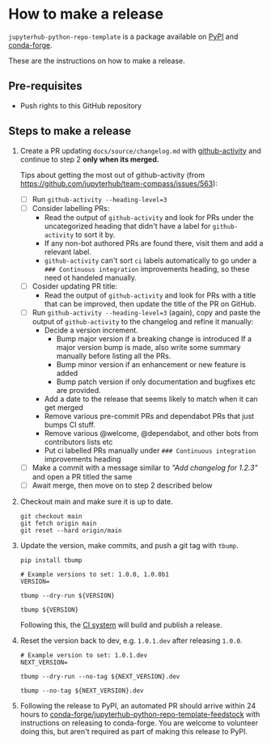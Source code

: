 <!---
# --- MUST ADAPT THIS FILE FOR YOUR PROJECT ---
# --- Instructions below ---
#
# * Search and replace `jupyterhub-python-repo-template` with the name of your repository
--->

# How to make a release

`jupyterhub-python-repo-template` is a package available on [PyPI] and
[conda-forge].

These are the instructions on how to make a release.

## Pre-requisites

- Push rights to this GitHub repository

## Steps to make a release

1. Create a PR updating `docs/source/changelog.md` with [github-activity] and
   continue to step 2 **only when its merged.**

   Tips about getting the most out of github-activity (from https://github.com/jupyterhub/team-compass/issues/563):

   - [ ] Run `github-activity --heading-level=3`
   - [ ] Consider labelling PRs:
     - Read the output of `github-activity` and look for PRs under the uncategorized heading
       that didn't have a label for `github-activity` to sort it by.
     - If any non-bot authored PRs are found there, visit them and add a relevant label.
     - `github-activity` can't sort `ci` labels automatically to go under a `### Continuous integration` improvements heading,
       so these need ot handeled manually.
   - [ ] Cosider updating PR title:
     - Read the output of `github-activity` and look for PRs with a title that can be improved,
       then update the title of the PR on GitHub.
   - [ ] Run `github-activity --heading-level=3` (again),
         copy and paste the output of `github-activity` to the changelog and refine it manually:
     - Decide a version increment.
       - Bump major version if a breaking change is introduced
         If a major version bump is made, also write some summary manually before listing all the PRs.
       - Bump minor version if an enhancement or new feature is added
       - Bump patch version if only documentation and bugfixes etc are provided.
     - Add a date to the release that seems likely to match when it can get merged
     - Remove various pre-commit PRs and dependabot PRs that just bumps CI stuff.
     - Remove various @welcome, @dependabot, and other bots from contributors lists etc
     - Put ci labelled PRs manually under `### Continuous integration` improvements heading
   - [ ] Make a commit with a message similar to _"Add changelog for 1.2.3"_ and open a PR titled the same
   - [ ] Await merge, then move on to step 2 described below

2. Checkout main and make sure it is up to date.

   ```shell
   git checkout main
   git fetch origin main
   git reset --hard origin/main
   ```

3. Update the version, make commits, and push a git tag with `tbump`.

   ```shell
   pip install tbump
   ```

   ```shell
   # Example versions to set: 1.0.0, 1.0.0b1
   VERSION=

   tbump --dry-run ${VERSION}
   ```

   ```shell
   tbump ${VERSION}
   ```

   Following this, the [CI system] will build and publish a release.

4. Reset the version back to dev, e.g. `1.0.1.dev` after releasing `1.0.0`.

   ```shell
   # Example version to set: 1.0.1.dev
   NEXT_VERSION=

   tbump --dry-run --no-tag ${NEXT_VERSION}.dev
   ```

   ```shell
   tbump --no-tag ${NEXT_VERSION}.dev
   ```

5. Following the release to PyPI, an automated PR should arrive within 24 hours
   to [conda-forge/jupyterhub-python-repo-template-feedstock] with instructions
   on releasing to conda-forge. You are welcome to volunteer doing this, but
   aren't required as part of making this release to PyPI.

[github-activity]: https://github.com/executablebooks/github-activity
[pypi]: https://pypi.org/project/jupyterhub-python-repo-template/
[conda-forge]: https://anaconda.org/conda-forge/jupyterhub-python-repo-template
[conda-forge/jupyterhub-python-repo-template-feedstock]: https://github.com/conda-forge/jupyterhub-python-repo-template-feedstock
[ci system]: https://github.com/jupyterhub/jupyterhub-python-repo-template/actions/workflows/release.yaml
